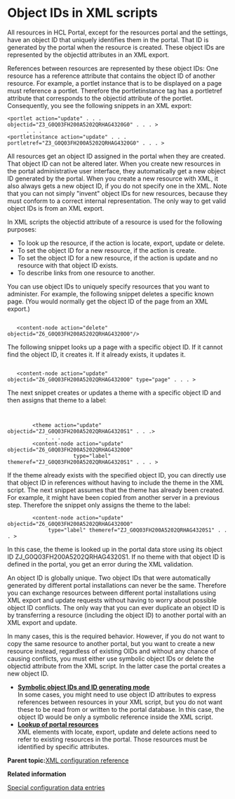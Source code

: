 # Object IDs in XML scripts

All resources in HCL Portal, except for the resources portal and the settings, have an object ID that uniquely identifies them in the portal. That ID is generated by the portal when the resource is created. These object IDs are represented by the objectid attributes in an XML export.

References between resources are represented by these object IDs: One resource has a reference attribute that contains the object ID of another resource. For example, a portlet instance that is to be displayed on a page must reference a portlet. Therefore the portletinstance tag has a portletref attribute that corresponds to the objectid attribute of the portlet. Consequently, you see the following snippets in an XML export:

```
<portlet action="update" . . . objectid="Z3_G0Q03FH200A5202QRHAG4320G0" . . . >
      . . .
<portletinstance action="update" . . . portletref="Z3_G0Q03FH200A5202QRHAG4320G0" . . . >

```

All resources get an object ID assigned in the portal when they are created. That object ID can not be altered later. When you create new resources in the portal administrative user interface, they automatically get a new object ID generated by the portal. When you create a new resource with XML, it also always gets a new object ID, if you do not specify one in the XML. Note that you can not simply "invent" object IDs for new resources, because they must conform to a correct internal representation. The only way to get valid object IDs is from an XML export.

In XML scripts the objectid attribute of a resource is used for the following purposes:

-   To look up the resource, if the action is locate, export, update or delete.
-   To set the object ID for a new resource, if the action is create.
-   To set the object ID for a new resource, if the action is update and no resource with that object ID exists.
-   To describe links from one resource to another.

You can use object IDs to uniquely specify resources that you want to administer. For example, the following snippet deletes a specific known page. \(You would normally get the object ID of the page from an XML export.\)

```

   <content-node action="delete" objectid="Z6_G0Q03FH200A5202QRHAG4320O0"/>

```

The following snippet looks up a page with a specific object ID. If it cannot find the object ID, it creates it. If it already exists, it updates it.

```

   <content-node action="update" objectid="Z6_G0Q03FH200A5202QRHAG4320O0" type="page" . . . >

```

The next snippet creates or updates a theme with a specific object ID and then assigns that theme to a label:

```

   
        <theme action="update" objectid="ZJ_G0Q03FH200A5202QRHAG4320S1" . . .>
            . . .
        <content-node action="update" objectid="Z6_G0Q03FH200A5202QRHAG4320O0" 
                     type="label" themeref="ZJ_G0Q03FH200A5202QRHAG4320S1" . . . >

```

If the theme already exists with the specified object ID, you can directly use that object ID in references without having to include the theme in the XML script. The next snippet assumes that the theme has already been created. For example, it might have been copied from another server in a previous step. Therefore the snippet only assigns the theme to the label:

```
        <content-node action="update" objectid="Z6_G0Q03FH200A5202QRHAG4320O0" 
             type="label" themeref="ZJ_G0Q03FH200A5202QRHAG4320S1" . . . >
```

In this case, the theme is looked up in the portal data store using its object ID ZJ\_G0Q03FH200A5202QRHAG4320S1. If no theme with that object ID is defined in the portal, you get an error during the XML validation.

An object ID is globally unique. Two object IDs that were automatically generated by different portal installations can never be the same. Therefore you can exchange resources between different portal installations using XML export and update requests without having to worry about possible object ID conflicts. The only way that you can ever duplicate an object ID is by transferring a resource \(including the object ID\) to another portal with an XML export and update.

In many cases, this is the required behavior. However, if you do not want to copy the same resource to another portal, but you want to create a new resource instead, regardless of existing OIDs and without any chance of causing conflicts, you must either use symbolic object IDs or delete the objectid attribute from the XML script. In the latter case the portal creates a new object ID.

-   **[Symbolic object IDs and ID generating mode](../admin-system/adxmlref_symbl_obj_id.md)**  
In some cases, you might need to use object ID attributes to express references between resources in your XML script, but you do not want these to be read from or written to the portal database. In this case, the object ID would be only a symbolic reference inside the XML script.
-   **[Lookup of portal resources](../admin-system/adxmlref_lookup.md)**  
XML elements with locate, export, update and delete actions need to refer to existing resources in the portal. Those resources must be identified by specific attributes.

**Parent topic:**[XML configuration reference](../admin-system/adxmlref.md)

**Related information**  


[Special configuration data entries](../admin-system/adxmlref_spec_tags.md)

